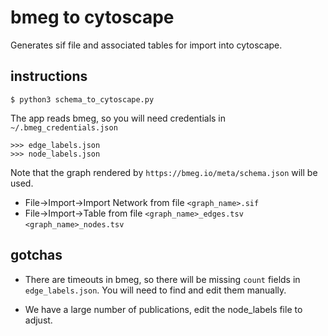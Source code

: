 # bmeg to cytoscape

Generates sif file and associated tables for import into cytoscape.


## instructions

```
$ python3 schema_to_cytoscape.py
```

The app reads bmeg, so you will need credentials in `~/.bmeg_credentials.json`

```
>>> edge_labels.json
>>> node_labels.json
```

Note that the graph rendered by `https://bmeg.io/meta/schema.json` will be used.

* File->Import->Import Network from file `<graph_name>.sif`
* File->Import->Table from file `<graph_name>_edges.tsv` `<graph_name>_nodes.tsv`

## gotchas

* There are timeouts in bmeg, so there will be missing `count` fields in `edge_labels.json`. You will need to find and edit them manually.

* We have a large number of publications, edit the node_labels file to adjust.
